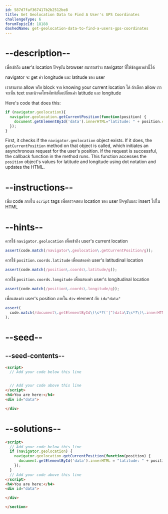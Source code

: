 ```yaml
---
id: 587d7faf367417b2b2512be8
title: Get Geolocation Data to Find A User's GPS Coordinates
challengeType: 6
forumTopicId: 18188
dashedName: get-geolocation-data-to-find-a-users-gps-coordinates
---
```


# --description--

เพื่อเข้าถึง user's location ปัจจุบัน browser สมารถสร้าง navigator ที่ให้ข้อมูลเหล่านี้ได้

navigator จะ get ค่า longitude และ latitude ของ user

เราสามารถ allow หรือ block จาก knowing your current location ได้
ถ้าเลือก allow เราจะเห็น text บนหน้าจอโทรศัทท์เพื่อเปลี่ยนค่า latitude และ longitude

Here's code that does this:

```js
if (navigator.geolocation){
  navigator.geolocation.getCurrentPosition(function(position) {
    document.getElementById('data').innerHTML="latitude: " + position.coords.latitude + "<br>longitude: " + position.coords.longitude;
  });
}
```

First, it checks if the `navigator.geolocation` object exists. If it does, the `getCurrentPosition` method on that object is called, which initiates an asynchronous request for the user's position. If the request is successful, the callback function in the method runs. This function accesses the `position` object's values for latitude and longitude using dot notation and updates the HTML.

# --instructions--

เพิ่ม code ภายใน `script` tags เพื่อตรวจสอบ location ของ user ปัจจุบันและ insert ไปใน HTML

# --hints--

ควรใช้ `navigator.geolocation` เพื่อเข้าถึง user's current location

```js
assert(code.match(/navigator\.geolocation\.getCurrentPosition/g));
```

ควรใช้ `position.coords.latitude` เพื่อแสดงค่า user's latitudinal location

```js
assert(code.match(/position\.coords\.latitude/g));
```

ควรใช้ `position.coords.longitude` เพื่อแสดงค่า user's longitudinal location

```js
assert(code.match(/position\.coords\.longitude/g));
```

เพื่อแสดงค่า user's position ภายใน `div` element กับ `id="data"`

```js
assert(
  code.match(/document\.getElementById\(\s*?('|")data\1\s*?\)\.innerHTML/g)
);
```

# --seed--

## --seed-contents--

```html
<script>
  // Add your code below this line


  // Add your code above this line
</script>
<h4>You are here:</h4>
<div id="data">

</div>
```

# --solutions--

```html
<script>
  // Add your code below this line
  if (navigator.geolocation) {
    navigator.geolocation.getCurrentPosition(function(position) {
      document.getElementById('data').innerHTML = "latitude: " + position.coords.latitude + "<br>longitude: " + position.coords.longitude;
    });
  }
  // Add your code above this line
</script>
<h4>You are here:</h4>
<div id="data">

</div>

</section>
```
